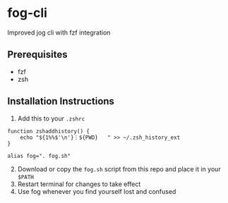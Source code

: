 # fog-cli
Improved jog cli with fzf integration

## Prerequisites
- fzf 
- zsh


## Installation Instructions

1. Add this to your `.zshrc`
```
function zshaddhistory() {
	echo "${1%%$'\n'}⋮${PWD}   " >> ~/.zsh_history_ext
}

alias fog=". fog.sh"
```

2. Download or copy the `fog.sh` script from this repo and place it in your `$PATH`
3. Restart terminal for changes to take effect
4. Use fog whenever you find yourself lost and confused
